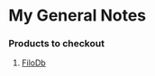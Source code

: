 My General Notes
=================

 ### Products to checkout
  1.  [FiloDb](http://www.planetcassandra.org/blog/introducing-filodb/)
